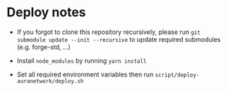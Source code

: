 # Deploy notes

- If you forgot to clone this repository recursively, please run `git submodule update --init --recursive` to update required submodules (e.g. forge-std, ...)

- Install `node_modules` by running `yarn install`

- Set all required environment variables then run `script/deploy-auranetwork/deploy.sh`